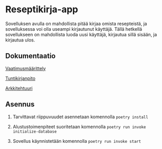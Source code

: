 #  Reseptikirja-app

Sovelluksen avulla on mahdollista pitää kirjaa omista resepteistä, ja sovelluksessa voi olla useampi kirjautunut käyttäjä. Tällä hetkellä sovellukseen on mahdollista luoda uusi käyttäjä, kirjautua sillä sisään, ja kirjautua ulos.

## Dokumentaatio

[Vaatimusmäärittely](https://github.com/MillaKelhu/ot-harjoitustyo/blob/master/dokumentaatio/vaatimusmaarittely.md)

[Tuntikirjanpito](https://github.com/MillaKelhu/ot-harjoitustyo/blob/master/dokumentaatio/tuntikirjanpito.md)

[Arkkitehtuuri](https://github.com/MillaKelhu/ot-harjoitustyo/blob/master/dokumentaatio/arkkitehtuuri.md)

## Asennus

1. Tarvittavat riippuvuudet asennetaan komennolla
`poetry install`

2. Alustustoimenpiteet suoritetaan komennolla
`poetry run invoke initialize-database`

3. Sovellus käynnistetään komennolla
`poetry run invoke start`
